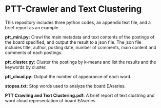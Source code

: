 # PTT-Crawler and Text Clustering
This repository includes three python codes, an appendix text file, and a brief report as an example.

**ptt\_mini.py:** Crawl the main metadata and text contents of the postings of the board specified, and output the result to a json file. The json file includes title, author, posting date, number of comments, main content and comments of each postings.

**ptt\_cluster.py:** Cluster the postings by k-means and list the results and the keywords by cluster.

**ptt\_cloud.py:** Output the number of appearance of each word.


**stopea.txt:** Stop words used to analyze the board EAseries.  

**PTT Crawling and Text Clustering.pdf:** A brief report of text clustring and word cloud representation of board EAseries.
